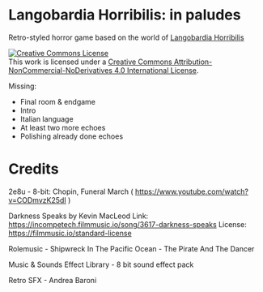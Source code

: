 # Langobardia Horribilis: in paludes

Retro-styled horror game based on the world of [Langobardia Horribilis](https://www.langobardiahorribilis.com/)

<a rel="license" href="http://creativecommons.org/licenses/by-nc-nd/4.0/"><img alt="Creative Commons License" style="border-width:0" src="https://i.creativecommons.org/l/by-nc-nd/4.0/88x31.png" /></a><br />This work is licensed under a <a rel="license" href="http://creativecommons.org/licenses/by-nc-nd/4.0/">Creative Commons Attribution-NonCommercial-NoDerivatives 4.0 International License</a>.

Missing:
* Final room & endgame
* Intro
* Italian language
* At least two more echoes
* Polishing already done echoes


# Credits

2e8u - 8-bit: Chopin, Funeral March ( https://www.youtube.com/watch?v=CODmvzK25dI )

Darkness Speaks by Kevin MacLeod
Link: https://incompetech.filmmusic.io/song/3617-darkness-speaks
License: https://filmmusic.io/standard-license

Rolemusic - Shipwreck In The Pacific Ocean - The Pirate And The Dancer

Music & Sounds Effect Library - 8 bit sound effect pack

Retro SFX - Andrea Baroni
